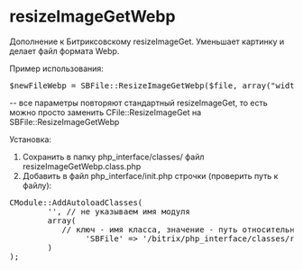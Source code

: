 # resizeImageGetWebp

Дополнение к Битриксовскому resizeImageGet.
Уменьшает картинку и делает файл формата Webp.

Пример использования:
<pre>
$newFileWebp = SBFile::ResizeImageGetWebp($file, array("width" => 200, "height" => 200), BX_RESIZE_IMAGE_EXACT, true);
</pre>
-- все параметры повторяют стандартный resizeImageGet, то есть можно просто заменить
CFile::ResizeImageGet на SBFile::ResizeImageGetWebp

Установка:
1) Сохранить в папку php_interface/classes/ файл resizeImageGetWebp.class.php
2) Добавить в файл php_interface/init.php строчки (проверить путь к файлу):

<pre>
CModule::AddAutoloadClasses(
        '', // не указываем имя модуля 
        array(
           // ключ - имя класса, значение - путь относительно корня сайта к файлу с классом
                'SBFile' => '/bitrix/php_interface/classes/resizeImageGetWebp.class.php',
        )
);
</pre>
